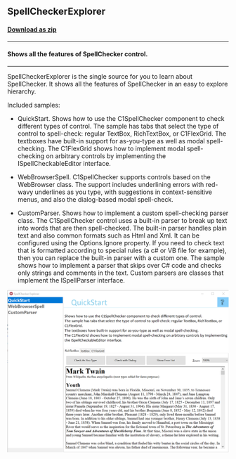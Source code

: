 ## SpellCheckerExplorer
#### [Download as zip](https://grapecity.github.io/DownGit/#/home?url=https://github.com/GrapeCity/ComponentOne-WinForms-Samples/tree/master/Core\SpellChecker\CS\SpellCheckerExplorer)
____
#### Shows all the features of SpellChecker control.
____
SpellCheckerExplorer is the single source for you to learn about SpellChecker. 
It shows all the features of SpellChecker in an easy to explore hierarchy.

Included samples:


* QuickStart.
  Shows how to use the C1SpellChecker component to check different types of control. 
  The sample has tabs that select the type of control to spell-check: regular TextBox, RichTextBox, or C1FlexGrid. 
  The textboxes have built-in support for as-you-type as well as modal spell-checking.
  The C1FlexGrid shows how to implement modal spell-checking on arbitrary controls by implementing the ISpellCheckableEditor interface.

* WebBrowserSpell.
  C1SpellChecker supports controls based on the WebBrowser class.
  The support includes underlining errors with red-wavy underlines as you type, with suggestions in context-sensitive menus, and also the dialog-based modal spell-check.

* CustomParser.
  Shows how to implement a custom spell-checking parser class.
  The C1SpellChecker control uses a built-in parser to break up text into words that are then spell-checked.
  The built-in parser handles plain text and also common formats such as Html and Xml.
  It can be configured using the Options.Ignore property.
  If you need to check text that is formatted according to special rules (a c# or VB file for example), then you can replace the built-in parser with a custom one.
  The sample shows how to implement a parser that skips over C# code and checks only strings and comments in the text.
  Custom parsers are classes that implement the ISpellParser interface.

![screenshot](screenshot.png)
